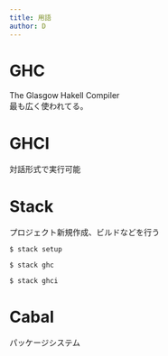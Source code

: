 ```yaml
---
title: 用語
author: D
---
```


# GHC
The Glasgow Hakell Compiler  
最も広く使われてる。

# GHCI
対話形式で実行可能

# Stack
プロジェクト新規作成、ビルドなどを行う
```code
$ stack setup

$ stack ghc

$ stack ghci
```

# Cabal
パッケージシステム


